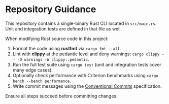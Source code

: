 # Repository Guidance

This repository contains a single-binary Rust CLI located in `src/main.rs`.
Unit and integration tests are defined in that file as well.

When modifying Rust source code in this project:

1. Format the code using **rustfmt** via `cargo fmt --all`.
2. Lint with **clippy** at the pedantic level and deny warnings:
   `cargo clippy -- -D warnings -W clippy::pedantic`.
3. Run the full test suite using `cargo test` (unit and integration tests cover many edge cases).
4. Optionally check performance with Criterion benchmarks using `cargo bench --bench performance`.
5. Write commit messages using the [Conventional Commits](https://www.conventionalcommits.org/en/v1.0.0/) specification.

Ensure all steps succeed before committing changes.
